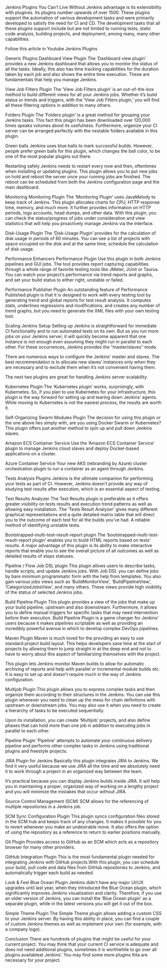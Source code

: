 Jenkins Plugins You Can’t Live Without
Jenkins advantage is its extensibility with plugines. Its plugins number upwards of over 1500. These plugins support the automation of various development tasks and were primarily developed to satisfy the need for CI and CD. The development tasks that all these plugins support include but are not limited to running tests, static code analysis, building projects, and deployment, among many, many other capabilities.

Follow this article in Youtube
Jenkins Plugins

Generic Plugins
Dashboard View Plugin
The ‘Dashboard view plugin’ provides a new Jenkins dashboard that allows you to monitor the status of all the tasks. Ideally, this also has time tracking capabilities for the duration taken by each job and also shows the entire time execution. These are fundamentals that help you manage Jenkins.

View Job Filters Plugin
The ‘View Job Filters plugin’ is an out-of-the-box method to build different views for all your Jenkins jobs. Whether it’s build status or trends and triggers, with the ‘View Job Filters plugin,’ you will find all these filtering options in addition to many others.

Folders Plugin
The ‘Folders plugin’ is a great method for grouping your Jenkins tasks. This fact this plugin has been downloaded over 120,000 times speaks volumes about its usefulness. Furthermore, organize your CI server can be arranged perfectly with the nestable folders available in this plugin.

Green balls
Jenkins uses blue balls to mark successful builds. However, people prefer green balls for this plugin, which changes the ball color, to be one of the most popular plugins out there.

Restarting safely
Jenkins needs to restart every now and then, oftentimes when installing or updating plugins. This plugin allows you to put new jobs on hold and reboot the server once your running jobs are finished. The reboot can be scheduled from both the Jenkins configuration page and the main dashboard.

Monitoring
Monitoring Plugin
The ‘Monitoring Plugin’ uses JavaMelody to keep track of Jenkins. This plugin allocates charts for CPU, HTTP response time, memory, and much more. It further provides information on HTTP periods, logs accounts, head dumps, and other data. With this plugin, you can check the status/progress of jobs under consideration and view statistics that will help you proactively manage Jenkins via the interface.

Disk-Usage Plugin
The ‘Disk-Usage Plugin’ provides for the calculation of disk usage in periods of 60 minutes. You can see a list of projects with space occupied on the disk and at the same time, schedule the calculation of disk usage.

Performance Enhancers
Performance Plugin
Use this plugin in both Jenkins pipelines and GUI jobs. The tool provides report capturing capabilities through a whole range of favorite testing tools like JMeter, JUnit or Taurus. You can watch your project’s performance via trend reports and graphs, and set your build status to either right, unstable or failed.

Performance Publisher Plugin
An outstanding feature of Performance Published plugin is that it is designed to work with every testing tool by generating trend and global reports for test result analysis. It computes stats, underlines regressions and modifications, and creates any number of trend graphs, but you need to generate the XML files with your own testing tool.

Scaling Jenkins Setup
Setting up Jenkins is straightforward for immediate CI functionality and to run automated tests on its own. But as you run more jobs on your Jenkins server, it will quickly become apparent that one instance is not enough even assuming they might run in parallel to each other. For these occurrences, Jenkins provides the “master/slaves” mode.

There are numerous ways to configure the Jenkins’ master and slaves. The best recommendation is to allocate new slaves’ instances only when they are necessary and to exclude them when it’s not convenient having them.

The next two plugins are great for handling Jenkins server scalability.

Kubernetes Plugin
The ‘Kubernetes plugin’ works, surprisingly, with Kubernetes. So, if you plan to use Kubernetes for your infrastructure, this plugin is the way forward for setting up and tearing down Jenkins’ agents. While moving to Kubernetes is not the easiest process, the results are worth it.

Self-Organizing Swarm Modules Plugin
The decision for using this plugin or the one above lies simply with, are you using Docker Swarm or Kubernetes? This plugin offers just another method to spin up and pull down Jenkins slaves.

Amazon ECS Container Service
Use the ‘Amazon ECS Container Service’ plugin to manage Jenkins cloud slaves and deploy Docker-based applications on a cluster.

Azure Container Service
Your new AKS (rebranding by Azure) cluster orchestration plugin to run a container as an agent through Jenkins.

Tests Analysis Plugins
Jenkins is the ultimate companion for performing your tests as part of CI. However, Jenkins doesn’t provide any way of studying test results after execution, which is an essential aspect of testing.

Test Results Analyzer
The Test Results plugin is preferable as it offers greater visibility on tests results and execution trend patterns as well as allowing easy installation. The ‘Tests Result Analyzer’ gives many different graphical representations and a quite detailed matrix table that will direct you to the outcome of each test for all the builds you’ve had. A reliable method of identifying unstable tests.

Bootstrapped-multi-test-result-report plugin
The ‘bootstrapped-multi-test-result-report plugin’ enables you to build HTML reports based on tests’ results. A major advantage of this plugin is its ability to make interactive reports that enable you to see the overall picture of all outcomes as well as detailed results of steps statuses.

Pipeline / Flow
Job DSL plugin
This plugin allows users to describe tasks, handle scripts, and update Jenkins jobs. With Job DSL you can define jobs by bare minimum programmatic form with the help from templates. You also gain various jobs views such as ‘BuildMonitorView’, ‘BuildPipelineView’, ‘CategorizedJobsView’, and many others. These views provide high visibility of the status of selected Jenkins jobs.

Build Pipeline Plugin
This plugin provides a view of the jobs that make up your build pipeline, upstream and also downstream. Furthermore, it allows you to define manual triggers for specific tasks that may need intervention before their execution. Build Pipeline Plugin is a game changer for Jenkins’ users because it makes pipelines scriptable as well as providing an incredibly powerful avenue in which to develop complex DevOps pipelines.

Maven Plugin
Maven is much loved for the providing an easy to use standard project build layout. This helps developers save time at the start of projects by allowing them to jump straight in at the deep end and not to have to worry about this aspect of familiarizing themselves with the project.

This plugin lets Jenkins monitor Maven builds to allow for automatic archiving of reports and help with parallel or incremental module builds etc. It is easy to set up and doesn’t require much in the way of Jenkins configuration.

Multijob Plugin
This plugin allows you to express complex tasks and then organize them according to their structures in the Jenkins. You can use this plugin whenever you need to clean up the mess for chain definitions with upstream or downstream jobs. You may also use it when you need to create a hierarchy of tasks to be executed sequentially.

Upon its installation, you can create ‘Multijob’ projects, and also define phases that can hold more than one job in addition to executing jobs in parallel to each other.

Pipeline Plugin
'Pipeline' attempts to automate your continuous delivery pipeline and performs other complex tasks in Jenkins using traditional plugins and freestyle projects.

JIRA Plugin for Jenkins
Basically this plugin integrates JIRA to Jenkins. We find it very useful because we use JIRA all the time and we absolutely need it to work through a project in an organized way between the team.

It’s practical because you can display Jenkins builds inside JIRA. It will help you in maintaining a proper, organized way of working on a lengthy project and you will minimize the mistakes that occur without JIRA.

Source Control Management (SCM)
SCM allows for the referencing of multiple repositories in a Jenkins job.

SCM Sync Configuration Plugin
This plugin syncs configuration files stored in the SCM hub and keeps track of any changes. It makes it possible for you to revert whenever you make an undesirable move. It also offers the option of using the repository as a reference to return to earlier positions manually.

Git Plugin
Provides access to GitHub as an SCM which acts as a repository browser for many other providers.

GitHub Integration Plugin
This is the most fundamental plugin needed for integrating Jenkins with GitHub projects.With this plugin, you can schedule your build, pull code and data files from GitHub repositories to Jenkins, and automatically trigger each build as needed.

Look & Feel
Blue Ocean Plugin
Jenkins didn’t have any major UI/UX upgrades until last year, when they introduced the Blue Ocean plugin, which significantly improves Jenkins visualization and clarity. Therefore, if you use an older version of Jenkins, you can install the ‘Blue Ocean plugin’ as a separate plugin, while in the latest versions you will get it out of the box.

Simple Theme Plugin
The Simple Theme plugin allows adding a custom CSS to your Jenkins server. By having this ability in place, you can find a couple of custom Jenkins themes as well as implement your own (for example, with a company logo).

Conclusion
There are hundreds of plugins that might be useful for your current project. You may think that your current CI service is adequate and does not need additional plugins, sometimes it is worthwhile to go over all plugins availableat Jenkins’. You may find some more plugins thta are necessary for your project.
